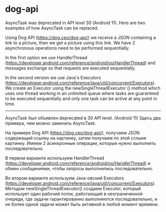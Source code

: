 # dog-api

AsyncTask was deprecated in API level 30 (Android 11). Here are two examples of how AsyncTask can be replaced.

Using Dog API (https://dog.ceo/dog-api/) we receive a JSON containing a link to a picture, then we get a picture using this link. We have 2 asynchronous operations need to be performed sequentially.

In the first option we use HandlerThread (https://developer.android.com/reference/android/os/HandlerThread) and messages exchange so that requests are executed sequentially.

In the second version we use Java's Executors (https://developer.android.com/reference/java/util/concurrent/Executors). We create an Executor using the newSingleThreadExecutor () method which uses one thread working in an unlimited queue where tasks are guaranteed to be executed sequentially and only one task can be active at any point in time.

---

AsyncTask был объявлен deprecated в 30 API level. (Android 11) Здесь два примера, чем можно заменить AsyncTask.

На примере Dog API (https://dog.ceo/dog-api/), получаем JSON содержащий ссылку на картинку, затем получаем по этой сслыке картинку. Имеем 2 асинхронные операции, которые нужно выполнить последовательно.

В первом варианте используем HandlerThread (https://developer.android.com/reference/android/os/HandlerThread) и обмен сообщениями, чтобы запросы выполнились последовательно.

Во втором варианте используем Java-овский Executors (https://developer.android.com/reference/java/util/concurrent/Executors). Методом newSingleThreadExecutor() создаем Executor, который использует один рабочий поток, работающий в неограниченной очереди, где задачи гарантированно выполняются последовательно, и не более одной задачи может быть активной в любой момент времени.

